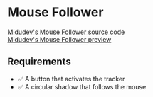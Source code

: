 # Mouse Follower

[Midudev's Mouse Follower source code](https://github.com/midudev/aprendiendo-react/tree/master/projects/03-mouse-follower)
<br>
[Midudev's Mouse Follower preview](https://midu-react-03.surge.sh/)

## Requirements

- ✅ A button that activates the tracker
- ✅ A circular shadow that follows the mouse

